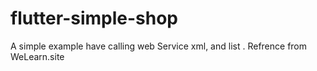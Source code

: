 # flutter-simple-shop
A simple example have calling web Service xml, and list . Refrence from WeLearn.site
